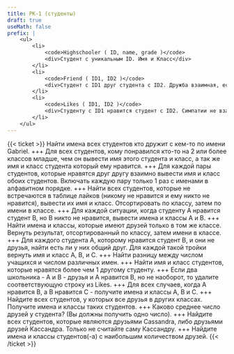 ```yaml
---
title: РК-1 (студенты)
draft: true
useMath: false
prefix: |
    <ul>
        <li>
            <code>Highschooler ( ID, name, grade )</code>
            <div>Студент с уникальным ID. Имя и Класс</div>
        </li>
        <li>
            <code>Friend ( ID1, ID2 )</code>
            <div>Студент с ID1 друг студента с ID2. Дружба взаимная, если есть запись (123, 456), то есть и (456, 123)</div>
        </li>
        <li>
            <code>Likes ( ID1, ID2 )</code>
            <div>Студенту с ID1 нравится студент с ID2. Симпатии не взаимны, если есть запись (123, 456), то необязательно есть (456, 123).</div>
        </li>
    </ul>
---
```

{{< ticket >}}
Найти имена всех студентов кто дружит с кем-то по имени Gabriel.
+++
Для всех студентов, кому понравился кто-то на 2 или более классов младше, чем он вывести имя этого студента и класс, а так же имя и класс студента который ему нравится.
+++
Для каждой пары студентов, которые нравятся друг другу взаимно вывести имя и класс обоих студентов. Включать каждую пару только 1 раз с именами в алфавитном порядке.
+++
Найти всех студентов, которые не встречаются в таблице лайков (никому не нравится и ему никто не нравится), вывести их имя и класс. Отсортировать по классу, затем по имени в классе.
+++
Для каждой ситуации, когда студенту A нравится студент  B, но B никто не нравится, вывести имена и классы A и B.
+++
Найти имена и классы, которые имеют друзей только в том же классе. Вернуть результат, отсортированный по классу, затем имени в классе.
+++
Для каждого студента A, которому нравится студент B, и они не друзья, найти есть ли у них общий друг. Для каждой такой тройки вернуть имя и класс  A, B, и C.
+++
Найти разницу между числом учащихся и числом различных имен.
+++
Найти имя и класс студентов, которые нравятся более чем 1 другому студенту.
+++
Если два школьника - А и В - друзья и А нравится В, но не наоборот, то удалите соответствующую строку из Likes.
+++
Для всех  случаев, когда А нравится В, а В нравится С - получите имена и классы А, В и С.
+++
Найдите всех студентов, у которых все друзья в других классах. Получите имена и классы таких студентов.
+++
Каково среднее число друзей у студента? (Вы должны получить одно число).
+++
Найдите всех студентов, которые являются друзьями Cassandra, либо друзьями друзей Кассандра. Только не считайте саму Кассандру.
+++
Найдите имена и классы студентов(-а) с наибольшим количеством друзей.
{{< /ticket >}}